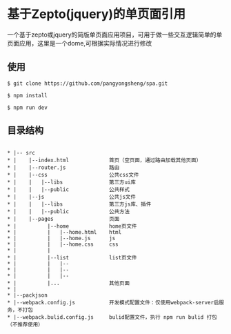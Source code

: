 # 基于Zepto(jquery)的单页面引用

一个基于zepto或jquery的简版单页面应用项目，可用于做一些交互逻辑简单的单页面应用，这里是一个dome,可根据实际情况进行修改

## 使用

    $ git clone https://github.com/pangyongsheng/spa.git

    $ npm install

    $ npm run dev

## 目录结构

```shell

* |-- src
* |    |--index.html             首页（空页面，通过路由加载其他页面）
* |    |--router.js              路由
* |    |--css                    公共css文件
* |    |   |--libs               第三方ui库
* |    |   |--public             公共样式
* |    |--js                     公共js文件
* |    |   |--libs               第三方js库、插件
* |    |   |--public             公共方法
* |    |--pages                  页面
* |          |--home             home页文件
* |          |   |--home.html    html
* |          |   |--home.js      js
* |          |   |--home.css     css
* |          |
* |          |--list             list页文件
* |          |   |--
* |          |   |--
* |          |   |--
* |          |...                其他页面
* |
* |--packjson                     
* |--webpack.config.js           开发模式配置文件：仅使用webpack-server启服务，不打包    
* |--webpack.bulid.config.js     bulid配置文件，执行 npm run bulid 打包（不推荐使用）

```
